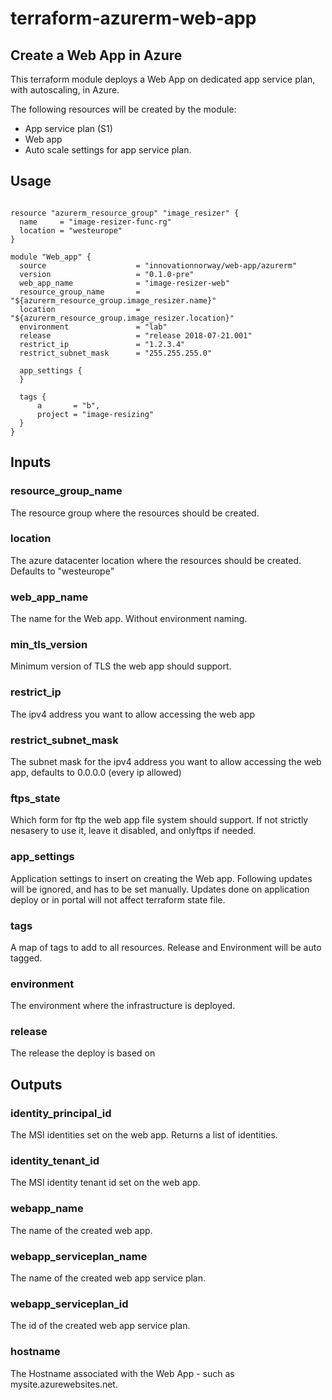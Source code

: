 # terraform-azurerm-web-app

## Create a Web App in Azure

This terraform module deploys a Web App on dedicated app service plan, with autoscaling, in Azure. 

The following resources will be created by the module:

- App service plan (S1)
- Web app
- Auto scale settings for app service plan.

## Usage

```hcl

resource "azurerm_resource_group" "image_resizer" {
  name     = "image-resizer-func-rg"
  location = "westeurope"
}

module "Web_app" {
  source                    = "innovationnorway/web-app/azurerm"
  version                   = "0.1.0-pre"
  web_app_name              = "image-resizer-web"
  resource_group_name       = "${azurerm_resource_group.image_resizer.name}"
  location                  = "${azurerm_resource_group.image_resizer.location}"
  environment               = "lab"
  release                   = "release 2018-07-21.001"
  restrict_ip               = "1.2.3.4"
  restrict_subnet_mask      = "255.255.255.0"
  
  app_settings {
  }

  tags {
      a       = "b",
      project = "image-resizing"
  }
}

```

## Inputs

### resource_group_name

The resource group where the resources should be created.

### location

The azure datacenter location where the resources should be created. Defaults to "westeurope"

### web_app_name

The name for the Web app. Without environment naming.

### min_tls_version

Minimum version of TLS the web app should support.

### restrict_ip

The ipv4 address you want to allow accessing the web app

### restrict_subnet_mask

The subnet mask for the ipv4 address you want to allow accessing the web app, defaults to 0.0.0.0 (every ip allowed)

### ftps_state

Which form for ftp the web app file system should support. If not strictly nesasery to use it, leave it disabled, and onlyftps if needed.

### app_settings

Application settings to insert on creating the Web app. Following updates will be ignored, and has to be set manually. Updates done on application deploy or in portal will not affect terraform state file.

### tags

A map of tags to add to all resources. Release and Environment will be auto tagged. 

### environment

The environment where the infrastructure is deployed.

### release

The release the deploy is based on

## Outputs

### identity_principal_id

The MSI identities set on the web app. Returns a list of identities.

### identity_tenant_id

The MSI identity tenant id set on the web app.

### webapp_name

The name of the created web app.

### webapp_serviceplan_name

The name of the created web app service plan.

### webapp_serviceplan_id

The id of the created web app service plan.

### hostname

The Hostname associated with the Web App - such as mysite.azurewebsites.net.
